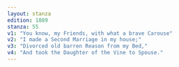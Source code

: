 ```yaml
---
layout: stanza
edition: 1889
stanza: 55
v1: "You know, my Friends, with what a brave Carouse"
v2: "I made a Second Marriage in my house;"
v3: "Divorced old barren Reason from my Bed,"
v4: "And took the Daughter of the Vine to Spouse."
---
```

